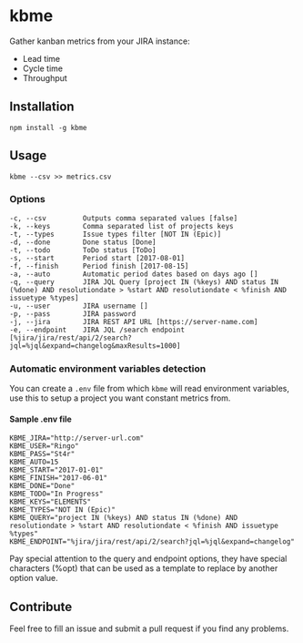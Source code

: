 # kbme
Gather kanban metrics from your JIRA instance:

- Lead time
- Cycle time
- Throughput

## Installation

`npm install -g kbme`

## Usage

`kbme --csv >> metrics.csv`

### Options

    -c, --csv         Outputs comma separated values [false]
    -k, --keys        Comma separated list of projects keys
    -t, --types       Issue types filter [NOT IN (Epic)]
    -d, --done        Done status [Done]
    -t, --todo        ToDo status [ToDo]
    -s, --start       Period start [2017-08-01]
    -f, --finish      Period finish [2017-08-15]
    -a, --auto        Automatic period dates based on days ago []
    -q, --query       JIRA JQL Query [project IN (%keys) AND status IN (%done) AND resolutiondate > %start AND resolutiondate < %finish AND issuetype %types]
    -u, --user        JIRA username []
    -p, --pass        JIRA password
    -j, --jira        JIRA REST API URL [https://server-name.com]
    -e, --endpoint    JIRA JQL /search endpoint [%jira/jira/rest/api/2/search?jql=%jql&expand=changelog&maxResults=1000]

### Automatic environment variables detection

You can create a `.env` file from which `kbme` will read environment variables, use this to setup a project you want constant metrics from.

#### Sample .env file
````
KBME_JIRA="http://server-url.com"
KBME_USER="Ringo"
KBME_PASS="St4r"
KBME_AUTO=15
KBME_START="2017-01-01"
KBME_FINISH="2017-06-01"
KBME_DONE="Done"
KBME_TODO="In Progress"
KBME_KEYS="ELEMENTS"
KBME_TYPES="NOT IN (Epic)"
KBME_QUERY="project IN (%keys) AND status IN (%done) AND resolutiondate > %start AND resolutiondate < %finish AND issuetype %types"
KBME_ENDPOINT="%jira/jira/rest/api/2/search?jql=%jql&expand=changelog"
````

Pay special attention to the query and endpoint options, they have special characters (%opt) that
can be used as a template to replace by another option value.

## Contribute
Feel free to fill an issue and submit a pull request if you find any problems.

